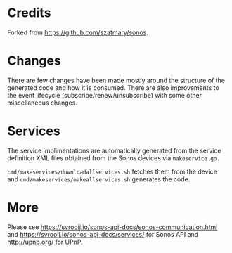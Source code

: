 # Credits

Forked from https://github.com/szatmary/sonos.

# Changes

There are few changes have been made mostly around the structure of the generated code and how it is consumed.
There are also improvements to the event lifecycle (subscribe/renew/unsubscribe) with some other miscellaneous changes.

# Services

The service implimentations are automatically generated from the service definition XML files obtained from the Sonos devices via `makeservice.go.`

`cmd/makeservices/downloadallservices.sh` fetches them from the device and `cmd/makeservices/makeallservices.sh` generates the code.

# More

Please see https://svrooij.io/sonos-api-docs/sonos-communication.html and https://svrooij.io/sonos-api-docs/services/ for Sonos API and http://upnp.org/ for UPnP.

